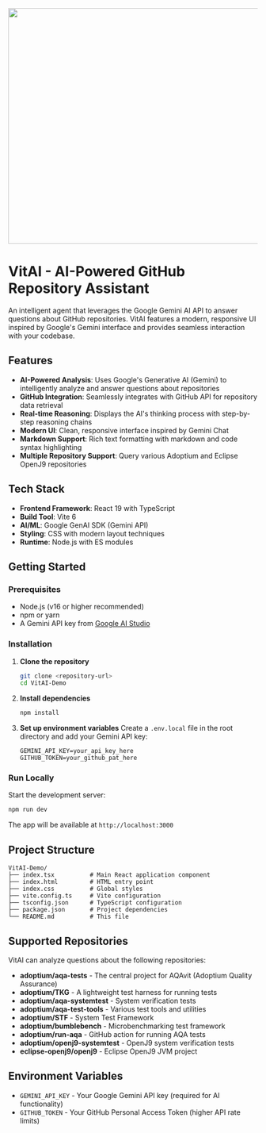 <div align="center">
<img width="1200" height="475" alt="GHBanner" src="https://github.com/user-attachments/assets/0aa67016-6eaf-458a-adb2-6e31a0763ed6" />
</div>

# VitAI - AI-Powered GitHub Repository Assistant

An intelligent agent that leverages the Google Gemini AI API to answer questions about GitHub repositories. VitAI features a modern, responsive UI inspired by Google's Gemini interface and provides seamless interaction with your codebase.

## Features

- **AI-Powered Analysis**: Uses Google's Generative AI (Gemini) to intelligently analyze and answer questions about repositories
- **GitHub Integration**: Seamlessly integrates with GitHub API for repository data retrieval
- **Real-time Reasoning**: Displays the AI's thinking process with step-by-step reasoning chains
- **Modern UI**: Clean, responsive interface inspired by Gemini Chat
- **Markdown Support**: Rich text formatting with markdown and code syntax highlighting
- **Multiple Repository Support**: Query various Adoptium and Eclipse OpenJ9 repositories

## Tech Stack

- **Frontend Framework**: React 19 with TypeScript
- **Build Tool**: Vite 6
- **AI/ML**: Google GenAI SDK (Gemini API)
- **Styling**: CSS with modern layout techniques
- **Runtime**: Node.js with ES modules

## Getting Started

### Prerequisites

- Node.js (v16 or higher recommended)
- npm or yarn
- A Gemini API key from [Google AI Studio](https://aistudio.google.com/app/apikey)

### Installation

1. **Clone the repository**
   ```bash
   git clone <repository-url>
   cd VitAI-Demo
   ```

2. **Install dependencies**
   ```bash
   npm install
   ```

3. **Set up environment variables**
   Create a `.env.local` file in the root directory and add your Gemini API key:
   ```
   GEMINI_API_KEY=your_api_key_here
   GITHUB_TOKEN=your_github_pat_here
   ```

### Run Locally

Start the development server:
```bash
npm run dev
```

The app will be available at `http://localhost:3000`

## Project Structure

```
VitAI-Demo/
├── index.tsx          # Main React application component
├── index.html         # HTML entry point
├── index.css          # Global styles
├── vite.config.ts     # Vite configuration
├── tsconfig.json      # TypeScript configuration
├── package.json       # Project dependencies
└── README.md          # This file
```

## Supported Repositories

VitAI can analyze questions about the following repositories:

- **adoptium/aqa-tests** - The central project for AQAvit (Adoptium Quality Assurance)
- **adoptium/TKG** - A lightweight test harness for running tests
- **adoptium/aqa-systemtest** - System verification tests
- **adoptium/aqa-test-tools** - Various test tools and utilities
- **adoptium/STF** - System Test Framework
- **adoptium/bumblebench** - Microbenchmarking test framework
- **adoptium/run-aqa** - GitHub action for running AQA tests
- **adoptium/openj9-systemtest** - OpenJ9 system verification tests
- **eclipse-openj9/openj9** - Eclipse OpenJ9 JVM project

## Environment Variables

- `GEMINI_API_KEY` - Your Google Gemini API key (required for AI functionality)
- `GITHUB_TOKEN` - Your GitHub Personal Access Token (higher API rate limits)
